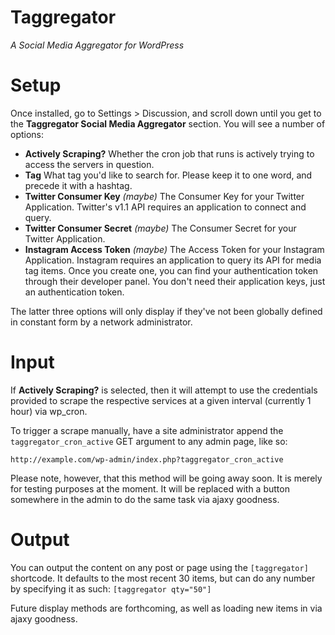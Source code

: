 Taggregator
===========

_A Social Media Aggregator for WordPress_

Setup
=====

Once installed, go to Settings > Discussion, and scroll down until you get to the __Taggregator Social Media Aggregator__ section.  You will see a number of options:

* __Actively Scraping?__ Whether the cron job that runs is actively trying to access the servers in question.
* __Tag__ What tag you'd like to search for.  Please keep it to one word, and precede it with a hashtag.
* __Twitter Consumer Key__ _(maybe)_ The Consumer Key for your Twitter Application.  Twitter's v1.1 API requires an application to connect and query.
* __Twitter Consumer Secret__ _(maybe)_ The Consumer Secret for your Twitter Application.
* __Instagram Access Token__ _(maybe)_ The Access Token for your Instagram Application.  Instagram requires an application to query its API for media tag items.  Once you create one, you can find your authentication token through their developer panel.  You don't need their application keys, just an authentication token.

The latter three options will only display if they've not been globally defined in constant form by a network administrator.

Input
=====

If __Actively Scraping?__ is selected, then it will attempt to use the credentials provided to scrape the respective services at a given interval (currently 1 hour) via wp_cron.

To trigger a scrape manually, have a site administrator append the `taggregator_cron_active` GET argument to any admin page, like so:

`http://example.com/wp-admin/index.php?taggregator_cron_active`

Please note, however, that this method will be going away soon.  It is merely for testing purposes at the moment.  It will be replaced with a button somewhere in the admin to do the same task via ajaxy goodness.

Output
======

You can output the content on any post or page using the `[taggregator]` shortcode.  It defaults to the most recent 30 items, but can do any number by specifying it as such: `[taggregator qty="50"]`

Future display methods are forthcoming, as well as loading new items in via ajaxy goodness.
